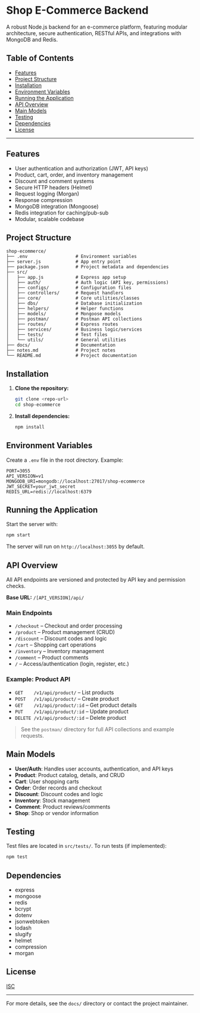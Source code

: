 # Shop E-Commerce Backend

A robust Node.js backend for an e-commerce platform, featuring modular architecture, secure authentication, RESTful APIs, and integrations with MongoDB and Redis.

## Table of Contents
- [Features](#features)
- [Project Structure](#project-structure)
- [Installation](#installation)
- [Environment Variables](#environment-variables)
- [Running the Application](#running-the-application)
- [API Overview](#api-overview)
- [Main Models](#main-models)
- [Testing](#testing)
- [Dependencies](#dependencies)
- [License](#license)

---

## Features
- User authentication and authorization (JWT, API keys)
- Product, cart, order, and inventory management
- Discount and comment systems
- Secure HTTP headers (Helmet)
- Request logging (Morgan)
- Response compression
- MongoDB integration (Mongoose)
- Redis integration for caching/pub-sub
- Modular, scalable codebase

## Project Structure
```
shop-ecommerce/
├── .env                  # Environment variables
├── server.js             # App entry point
├── package.json          # Project metadata and dependencies
├── src/
│   ├── app.js            # Express app setup
│   ├── auth/             # Auth logic (API key, permissions)
│   ├── configs/          # Configuration files
│   ├── controllers/      # Request handlers
│   ├── core/             # Core utilities/classes
│   ├── dbs/              # Database initialization
│   ├── helpers/          # Helper functions
│   ├── models/           # Mongoose models
│   ├── postman/          # Postman API collections
│   ├── routes/           # Express routes
│   ├── services/         # Business logic/services
│   ├── tests/            # Test files
│   └── utils/            # General utilities
├── docs/                 # Documentation
├── notes.md              # Project notes
└── README.md             # Project documentation
```

## Installation
1. **Clone the repository:**
   ```bash
   git clone <repo-url>
   cd shop-ecommerce
   ```
2. **Install dependencies:**
   ```bash
   npm install
   ```

## Environment Variables
Create a `.env` file in the root directory. Example:
```
PORT=3055
API_VERSION=v1
MONGODB_URI=mongodb://localhost:27017/shop-ecommerce
JWT_SECRET=your_jwt_secret
REDIS_URL=redis://localhost:6379
```

## Running the Application
Start the server with:
```bash
npm start
```
The server will run on `http://localhost:3055` by default.

## API Overview
All API endpoints are versioned and protected by API key and permission checks.

**Base URL:** `/[API_VERSION]/api/`

### Main Endpoints
- `/checkout`   – Checkout and order processing
- `/product`    – Product management (CRUD)
- `/discount`   – Discount codes and logic
- `/cart`       – Shopping cart operations
- `/inventory`  – Inventory management
- `/comment`    – Product comments
- `/`           – Access/authentication (login, register, etc.)

### Example: Product API
- `GET    /v1/api/product/`         – List products
- `POST   /v1/api/product/`         – Create product
- `GET    /v1/api/product/:id`      – Get product details
- `PUT    /v1/api/product/:id`      – Update product
- `DELETE /v1/api/product/:id`      – Delete product

> See the `postman/` directory for full API collections and example requests.

## Main Models
- **User/Auth**: Handles user accounts, authentication, and API keys
- **Product**: Product catalog, details, and CRUD
- **Cart**: User shopping carts
- **Order**: Order records and checkout
- **Discount**: Discount codes and logic
- **Inventory**: Stock management
- **Comment**: Product reviews/comments
- **Shop**: Shop or vendor information

## Testing
Test files are located in `src/tests/`. To run tests (if implemented):
```bash
npm test
```

## Dependencies
- express
- mongoose
- redis
- bcrypt
- dotenv
- jsonwebtoken
- lodash
- slugify
- helmet
- compression
- morgan

## License
[ISC](LICENSE)

---

For more details, see the `docs/` directory or contact the project maintainer.
